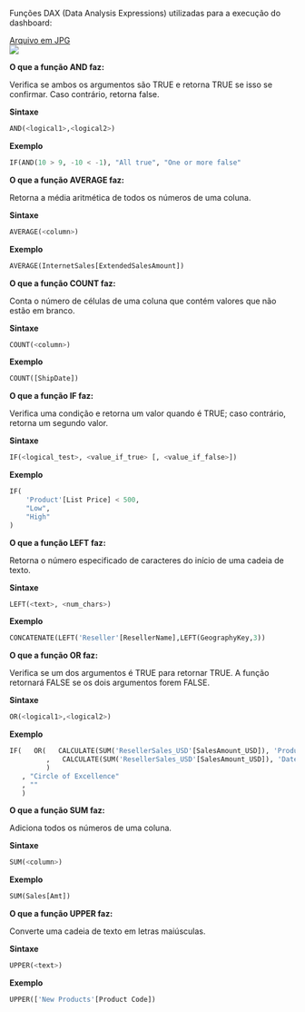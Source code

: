 Funções DAX (Data Analysis Expressions) utilizadas para a execução do dashboard:

[Arquivo em JPG](https://github.com/romulovieira777/Power_BI_Funcoes__DAX/blob/main/Relat%C3%B3rio%20de%20Notas%20Fiscais/Dashboard.jpg)
<br>
<img heigth="550" src="https://github.com/romulovieira777/Power_BI_Funcoes__DAX/blob/main/Relat%C3%B3rio%20de%20Notas%20Fiscais/Dashboard.jpg"/>
<br/>

**O que a função AND faz:**

Verifica se ambos os argumentos são TRUE e retorna TRUE se isso se confirmar. Caso contrário, retorna false.

**Sintaxe**

~~~py
AND(<logical1>,<logical2>)
~~~

**Exemplo**

~~~py
IF(AND(10 > 9, -10 < -1), "All true", "One or more false"
~~~

**O que a função AVERAGE faz:**

Retorna a média aritmética de todos os números de uma coluna.

**Sintaxe**

~~~py
AVERAGE(<column>)
~~~

**Exemplo**

~~~py
AVERAGE(InternetSales[ExtendedSalesAmount])
~~~

**O que a função COUNT faz:**

Conta o número de células de uma coluna que contém valores que não estão em branco.

**Sintaxe**

~~~py
COUNT(<column>)
~~~

**Exemplo**

~~~py
COUNT([ShipDate])
~~~

**O que a função IF faz:**

Verifica uma condição e retorna um valor quando é TRUE; caso contrário, retorna um segundo valor.

**Sintaxe**

~~~py
IF(<logical_test>, <value_if_true> [, <value_if_false>])  
~~~

**Exemplo**

~~~py
IF(
    'Product'[List Price] < 500,
    "Low",
    "High"
)
~~~

**O que a função LEFT faz:**

Retorna o número especificado de caracteres do início de uma cadeia de texto.

**Sintaxe**

~~~py
LEFT(<text>, <num_chars>)
~~~

**Exemplo**

~~~py
CONCATENATE(LEFT('Reseller'[ResellerName],LEFT(GeographyKey,3))
~~~

**O que a função OR faz:**

Verifica se um dos argumentos é TRUE para retornar TRUE. A função retornará FALSE se os dois argumentos forem FALSE.

**Sintaxe**

~~~py
OR(<logical1>,<logical2>)
~~~

**Exemplo**

~~~py
IF(   OR(   CALCULATE(SUM('ResellerSales_USD'[SalesAmount_USD]), 'ProductSubcategory'[ProductSubcategoryName]="Touring Bikes") > 1000000  
         ,   CALCULATE(SUM('ResellerSales_USD'[SalesAmount_USD]), 'DateTime'[CalendarYear]=2007) > 2500000  
         )  
   , "Circle of Excellence"  
   , ""  
   )
~~~

**O que a função SUM faz:**

Adiciona todos os números de uma coluna.

**Sintaxe**

~~~py
SUM(<column>)
~~~

**Exemplo**

~~~py
SUM(Sales[Amt])
~~~

**O que a função UPPER faz:**

Converte uma cadeia de texto em letras maiúsculas.

**Sintaxe**

~~~py
UPPER(<text>)     
~~~

**Exemplo**

~~~py
UPPER(['New Products'[Product Code]) 
~~~
